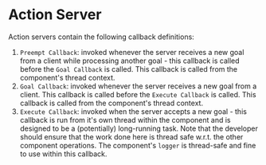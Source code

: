# Action Server

Action servers contain the following callback definitions:

1. `Preempt Callback`: invoked whenever the server receives a new goal
   from a client while processing another goal - this callback is
   called before the `Goal Callback` is called. This callback is
   called from the component's thread context.
2. `Goal Callback`: invoked whenever the server receives a new goal
   from a client. This callback is called before the `Execute
   Callback` is called. This callback is called from the component's
   thread context.
3. `Execute Callback`: invoked when the server accepts a new goal -
   this callback is run from it's own thread within the component and
   is designed to be a (potentially) long-running task. Note that the
   developer should ensure that the work done here is thread safe
   w.r.t. the other component operations. The component's `logger` is
   thread-safe and fine to use within this callback.
